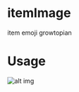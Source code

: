 # itemImage
item emoji growtopian


# Usage
![alt img](https://cdn.discordapp.com/attachments/985689423796666419/1109802144741212190/code.png)
